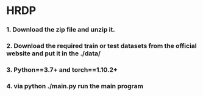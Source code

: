 # HRDP
### 1. Download the zip file and unzip it.
### 2. Download the required train or test datasets from the official website and put it in the ./data/
### 3. Python==3.7+ and torch==1.10.2+
### 4. via python ./main.py run the main program
